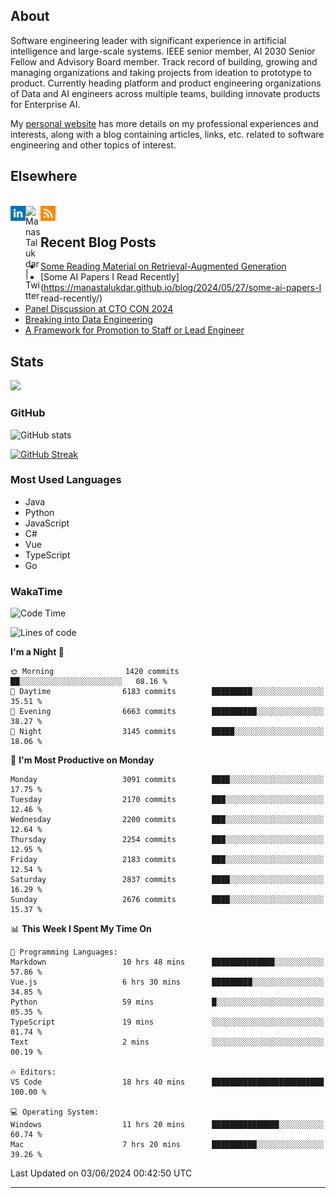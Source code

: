 ## About

Software engineering leader with significant experience in artificial intelligence and large-scale systems. IEEE senior member, AI 2030 Senior Fellow and Advisory Board member. Track record of building, growing and managing organizations and taking projects from ideation to prototype to product. Currently heading platform and product engineering organizations of Data and AI engineers across multiple teams, building innovate products for Enterprise AI.

My [personal website](https://manastalukdar.github.io/) has more details on my professional experiences and interests, along with a blog containing articles, links, etc. related to software engineering and other topics of interest.

## Elsewhere

</br>

<a href="https://www.linkedin.com/in/manastalukdar" target="_blank">
  <img align="left" alt="Manas Talukdar | Linkedin" width="24px" src="https://raw.githubusercontent.com/edent/SuperTinyIcons/master/images/svg/linkedin.svg" />
</a>
<a href="https://www.twitter.com/manastalukdar" target="_blank">
  <img align="left" alt="Manas Talukdar | Twitter" width="24px" src="https://github.com/TheDudeThatCode/TheDudeThatCode/blob/master/Assets/Twitter.svg" />
</a>
<a href="https://manastalukdar.github.io/" target="_blank">
  <img align="left" alt="Manas Talukdar | Website" width="24px" src="https://github.com/edent/SuperTinyIcons/blob/master/images/svg/rss.svg" />
</a>

</br>

## Recent Blog Posts

<!-- BLOG:START -->
- [Some Reading Material on Retrieval-Augmented Generation](https://manastalukdar.github.io/blog/2024/06/02/reading-material-retrieval-augmented-generation/)
- [Some AI Papers I Read Recently](https://manastalukdar.github.io/blog/2024/05/27/some-ai-papers-I read-recently/)
- [Panel Discussion at CTO CON 2024](https://manastalukdar.github.io/blog/2024/05/27/panel-discussion-cto-con-2024/)
- [Breaking into Data Engineering](https://manastalukdar.github.io/blog/2024/05/12/breaking-into-data-engineering/)
- [A Framework for Promotion to Staff or Lead Engineer](https://manastalukdar.github.io/blog/2024/04/30/framework-promotion-to-staff-lead-engineer/)
<!-- BLOG:END -->

## Stats

![](https://komarev.com/ghpvc/?username=manastalukdar)

### GitHub

![GitHub stats](https://github-readme-stats.vercel.app/api?username=manastalukdar&show_icons=true&hide_border=true&hide_rank=true&hide_title=true&icon_color=79ff97&text_color=cecac3&bg_color=4d4b4b)

[![GitHub Streak](https://streak-stats.demolab.com?user=manastalukdar&hide_border=true&border_radius=4&date_format=M%20j%5B%2C%20Y%5D&background=4D4B4B)](https://git.io/streak-stats)

### Most Used Languages

- Java
- Python
- JavaScript
- C#
- Vue
- TypeScript
- Go

<!--
![Top Langs](https://github-readme-stats.vercel.app/api/top-langs/?username=manastalukdar&layout=compact&hide_border=true&hide_title=true&icon_color=79ff97&text_color=cecac3&bg_color=4d4b4b)
-->

### WakaTime

<!--START_SECTION:waka-->
![Code Time](http://img.shields.io/badge/Code%20Time-4%2C529%20hrs%2016%20mins-blue)

![Lines of code](https://img.shields.io/badge/From%20Hello%20World%20I%27ve%20Written-4.2%20million%20lines%20of%20code-blue)

**I'm a Night 🦉** 

```text
🌞 Morning                1420 commits        ██░░░░░░░░░░░░░░░░░░░░░░░   08.16 % 
🌆 Daytime                6183 commits        █████████░░░░░░░░░░░░░░░░   35.51 % 
🌃 Evening                6663 commits        ██████████░░░░░░░░░░░░░░░   38.27 % 
🌙 Night                  3145 commits        █████░░░░░░░░░░░░░░░░░░░░   18.06 % 
```
📅 **I'm Most Productive on Monday** 

```text
Monday                   3091 commits        ████░░░░░░░░░░░░░░░░░░░░░   17.75 % 
Tuesday                  2170 commits        ███░░░░░░░░░░░░░░░░░░░░░░   12.46 % 
Wednesday                2200 commits        ███░░░░░░░░░░░░░░░░░░░░░░   12.64 % 
Thursday                 2254 commits        ███░░░░░░░░░░░░░░░░░░░░░░   12.95 % 
Friday                   2183 commits        ███░░░░░░░░░░░░░░░░░░░░░░   12.54 % 
Saturday                 2837 commits        ████░░░░░░░░░░░░░░░░░░░░░   16.29 % 
Sunday                   2676 commits        ████░░░░░░░░░░░░░░░░░░░░░   15.37 % 
```


📊 **This Week I Spent My Time On** 

```text
💬 Programming Languages: 
Markdown                 10 hrs 48 mins      ██████████████░░░░░░░░░░░   57.86 % 
Vue.js                   6 hrs 30 mins       █████████░░░░░░░░░░░░░░░░   34.85 % 
Python                   59 mins             █░░░░░░░░░░░░░░░░░░░░░░░░   05.35 % 
TypeScript               19 mins             ░░░░░░░░░░░░░░░░░░░░░░░░░   01.74 % 
Text                     2 mins              ░░░░░░░░░░░░░░░░░░░░░░░░░   00.19 % 

🔥 Editors: 
VS Code                  18 hrs 40 mins      █████████████████████████   100.00 % 

💻 Operating System: 
Windows                  11 hrs 20 mins      ███████████████░░░░░░░░░░   60.74 % 
Mac                      7 hrs 20 mins       ██████████░░░░░░░░░░░░░░░   39.26 % 
```


 Last Updated on 03/06/2024 00:42:50 UTC
<!--END_SECTION:waka-->

---

<!--

**manastalukdar/manastalukdar** is a ✨ _special_ ✨ repository because its `README.md` (this file) appears on your GitHub profile.

Here are some ideas to get you started:

- 🔭 I’m currently working on ...
- 🌱 I’m currently learning ...
- 👯 I’m looking to collaborate on ...
- 🤔 I’m looking for help with ...
- 💬 Ask me about ...
- 📫 How to reach me: ...
- 😄 Pronouns: ...
- ⚡ Fun fact: ...
-->
